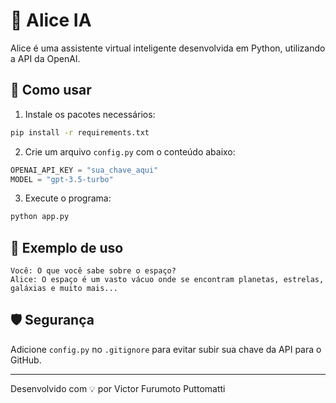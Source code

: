 # 🤖 Alice IA

Alice é uma assistente virtual inteligente desenvolvida em Python, utilizando a API da OpenAI.

## 🚀 Como usar

1. Instale os pacotes necessários:
```bash
pip install -r requirements.txt
```

2. Crie um arquivo `config.py` com o conteúdo abaixo:
```python
OPENAI_API_KEY = "sua_chave_aqui"
MODEL = "gpt-3.5-turbo"
```

3. Execute o programa:
```bash
python app.py
```

## 💬 Exemplo de uso
```
Você: O que você sabe sobre o espaço?
Alice: O espaço é um vasto vácuo onde se encontram planetas, estrelas, galáxias e muito mais...
```

## 🛡️ Segurança
Adicione `config.py` no `.gitignore` para evitar subir sua chave da API para o GitHub.

---

Desenvolvido com 💡 por Victor Furumoto Puttomatti
